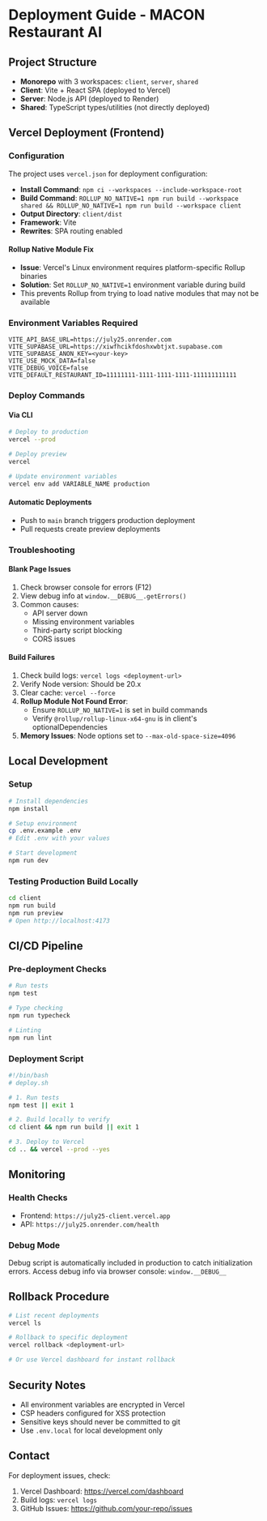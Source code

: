 # Deployment Guide - MACON Restaurant AI

## Project Structure
- **Monorepo** with 3 workspaces: `client`, `server`, `shared`
- **Client**: Vite + React SPA (deployed to Vercel)
- **Server**: Node.js API (deployed to Render)
- **Shared**: TypeScript types/utilities (not directly deployed)

## Vercel Deployment (Frontend)

### Configuration
The project uses `vercel.json` for deployment configuration:
- **Install Command**: `npm ci --workspaces --include-workspace-root`
- **Build Command**: `ROLLUP_NO_NATIVE=1 npm run build --workspace shared && ROLLUP_NO_NATIVE=1 npm run build --workspace client`
- **Output Directory**: `client/dist`
- **Framework**: Vite
- **Rewrites**: SPA routing enabled

#### Rollup Native Module Fix
- **Issue**: Vercel's Linux environment requires platform-specific Rollup binaries
- **Solution**: Set `ROLLUP_NO_NATIVE=1` environment variable during build
- This prevents Rollup from trying to load native modules that may not be available

### Environment Variables Required
```env
VITE_API_BASE_URL=https://july25.onrender.com
VITE_SUPABASE_URL=https://xiwfhcikfdoshxwbtjxt.supabase.com
VITE_SUPABASE_ANON_KEY=<your-key>
VITE_USE_MOCK_DATA=false
VITE_DEBUG_VOICE=false
VITE_DEFAULT_RESTAURANT_ID=11111111-1111-1111-1111-111111111111
```

### Deploy Commands

#### Via CLI
```bash
# Deploy to production
vercel --prod

# Deploy preview
vercel

# Update environment variables
vercel env add VARIABLE_NAME production
```

#### Automatic Deployments
- Push to `main` branch triggers production deployment
- Pull requests create preview deployments

### Troubleshooting

#### Blank Page Issues
1. Check browser console for errors (F12)
2. View debug info at `window.__DEBUG__.getErrors()`
3. Common causes:
   - API server down
   - Missing environment variables
   - Third-party script blocking
   - CORS issues

#### Build Failures
1. Check build logs: `vercel logs <deployment-url>`
2. Verify Node version: Should be 20.x
3. Clear cache: `vercel --force`
4. **Rollup Module Not Found Error**:
   - Ensure `ROLLUP_NO_NATIVE=1` is set in build commands
   - Verify `@rollup/rollup-linux-x64-gnu` is in client's optionalDependencies
5. **Memory Issues**: Node options set to `--max-old-space-size=4096`

## Local Development

### Setup
```bash
# Install dependencies
npm install

# Setup environment
cp .env.example .env
# Edit .env with your values

# Start development
npm run dev
```

### Testing Production Build Locally
```bash
cd client
npm run build
npm run preview
# Open http://localhost:4173
```

## CI/CD Pipeline

### Pre-deployment Checks
```bash
# Run tests
npm test

# Type checking
npm run typecheck

# Linting
npm run lint
```

### Deployment Script
```bash
#!/bin/bash
# deploy.sh

# 1. Run tests
npm test || exit 1

# 2. Build locally to verify
cd client && npm run build || exit 1

# 3. Deploy to Vercel
cd .. && vercel --prod --yes
```

## Monitoring

### Health Checks
- Frontend: `https://july25-client.vercel.app`
- API: `https://july25.onrender.com/health`

### Debug Mode
Debug script is automatically included in production to catch initialization errors.
Access debug info via browser console: `window.__DEBUG__`

## Rollback Procedure
```bash
# List recent deployments
vercel ls

# Rollback to specific deployment
vercel rollback <deployment-url>

# Or use Vercel dashboard for instant rollback
```

## Security Notes
- All environment variables are encrypted in Vercel
- CSP headers configured for XSS protection
- Sensitive keys should never be committed to git
- Use `.env.local` for local development only

## Contact
For deployment issues, check:
1. Vercel Dashboard: https://vercel.com/dashboard
2. Build logs: `vercel logs`
3. GitHub Issues: https://github.com/your-repo/issues